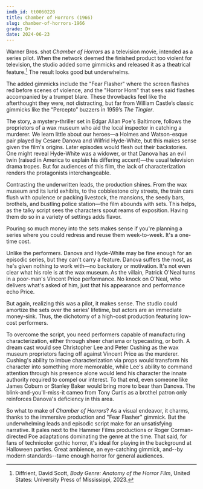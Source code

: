 ```yaml
---
imdb_id: tt0060228
title: Chamber of Horrors (1966)
slug: chamber-of-horrors-1966
grade: D+
date: 2024-06-23
---
```


Warner Bros. shot _Chamber of Horrors_ as a television movie, intended as a series pilot. When the network deemed the finished product too violent for television, the studio added some gimmicks and released it as a theatrical feature.[^1] The result looks good but underwhelms.

<!-- end -->

The added gimmicks include the "Fear Flasher" where the screen flashes red before scenes of violence, and the "Horror Horn" that sees said flashes accompanied by a trumpet blare. These throwbacks feel like the afterthought they were, not distracting, but far from William Castle’s classic gimmicks like the “Percepto” buzzers in 1959’s <span data-imdb-id="">_The Tingler_</span>.

The story, a mystery-thriller set in Edgar Allan Poe's Baltimore, follows the proprietors of a wax museum who aid the local inspector in catching a murderer. We learn little about our heroes—a Holmes and Watson-esque pair played by Cesare Danova and Wilfrid Hyde-White, but this makes sense given the film's origins. Later episodes would flesh out their backstories. One might reveal Hyde-White was a widower, or that Danova has an evil twin (raised in America to explain his differing accent)—the usual television drama tropes. But for audiences of this film, the lack of characterization renders the protagonists interchangeable.

Contrasting the underwritten leads, the production shines. From the wax museum and its lurid exhibits, to the cobblestone city streets, the train cars flush with opulence or packing livestock, the mansions, the seedy bars, brothels, and bustling police station—the film abounds with sets. This helps, as the talky script sees the characters spout reams of exposition. Having them do so in a variety of settings adds flavor.

Pouring so much money into the sets makes sense if you're planning a series where you could redress and reuse them week-to-week. It's a one-time cost.

Unlike the performers. Danova and Hyde-White may be fine enough for an episodic series, but they can't carry a feature. Danova suffers the most, as he's given nothing to work with—no backstory or motivation. It's not even clear what his role is at the wax museum. As the villain, Patrick O'Neal turns in a poor-man's Vincent Price performance. No knock on O'Neal, who delivers what's asked of him, just that his appearance and performance echo Price.

But again, realizing this was a pilot, it makes sense. The studio could amortize the sets over the series' lifetime, but actors are an immediate money-sink. Thus, the dichotomy of a high-cost production featuring low-cost performers.

To overcome the script, you need performers capable of manufacturing characterization, either through sheer charisma or typecasting, or both. A dream cast would see Christopher Lee and Peter Cushing as the wax museum proprietors facing off against Vincent Price as the murderer. Cushing's ability to imbue characterization via props would transform his character into something more memorable, while Lee's ability to command attention through his presence alone would lend his character the innate authority required to compel our interest. To that end, even someone like James Coburn or Stanley Baker would bring more to bear than Danova. The blink-and-you'll-miss-it cameo from Tony Curtis as a brothel patron only reinforces Danova's deficiency in this area.

So what to make of _Chamber of Horrors_? As a visual endeavor, it charms, thanks to the immersive production and "Fear Flasher" gimmick. But the underwhelming leads and episodic script make for an unsatisfying narrative. It pales next to the Hammer Films productions or Roger Corman-directed Poe adaptations dominating the genre at the time. That said, for fans of technicolor gothic horror, it's ideal for playing in the background at Halloween parties. Great ambience, an eye-catching gimmick, and--by modern standards--tame enough horror for general audiences.

[^1]: Diffrient, David Scott, *Body Genre: Anatomy of the Horror Film*, United States: University Press of Mississippi, 2023.
